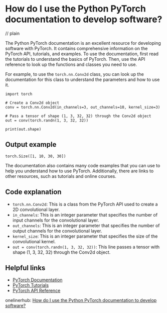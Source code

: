 # How do I use the Python PyTorch documentation to develop software?
// plain

The Python PyTorch documentation is an excellent resource for developing software with PyTorch. It contains comprehensive information on the PyTorch API, tutorials, and examples. To use the documentation, first read the tutorials to understand the basics of PyTorch. Then, use the API reference to look up the functions and classes you need to use.

For example, to use the `torch.nn.Conv2d` class, you can look up the documentation for this class to understand the parameters and how to use it.

```
import torch

# Create a Conv2d object
conv = torch.nn.Conv2d(in_channels=3, out_channels=10, kernel_size=3)

# Pass a tensor of shape (1, 3, 32, 32) through the Conv2d object
out = conv(torch.randn(1, 3, 32, 32))

print(out.shape)
```

## Output example

`torch.Size([1, 10, 30, 30])`

The documentation also contains many code examples that you can use to help you understand how to use PyTorch. Additionally, there are links to other resources, such as tutorials and online courses.

## Code explanation

- `torch.nn.Conv2d`: This is a class from the PyTorch API used to create a 2D convolutional layer.
- `in_channels`: This is an integer parameter that specifies the number of input channels for the convolutional layer.
- `out_channels`: This is an integer parameter that specifies the number of output channels for the convolutional layer.
- `kernel_size`: This is an integer parameter that specifies the size of the convolutional kernel.
- `out = conv(torch.randn(1, 3, 32, 32))`: This line passes a tensor with shape (1, 3, 32, 32) through the Conv2d object.

## Helpful links
- [PyTorch Documentation](https://pytorch.org/docs/stable/index.html)
- [PyTorch Tutorials](https://pytorch.org/tutorials/)
- [PyTorch API Reference](https://pytorch.org/docs/stable/nn.html)

onelinerhub: [How do I use the Python PyTorch documentation to develop software?](https://onelinerhub.com/python-pytorch/how-do-i-use-the-python-pytorch-documentation-to-develop-software)